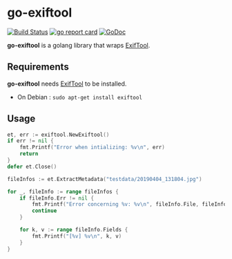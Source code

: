 # go-exiftool

[![Build Status](https://travis-ci.org/barasher/go-exiftool.svg?branch=master)](https://travis-ci.org/barasher/go-exiftool)
[![go report card](https://goreportcard.com/badge/github.com/barasher/go-exiftool "go report card")](https://goreportcard.com/report/github.com/barasher/go-exiftool)
[![GoDoc](https://godoc.org/github.com/barasher/go-exiftool?status.svg)](https://godoc.org/github.com/barasher/go-exiftool)

**go-exiftool** is a golang library that wraps [ExifTool](https://www.sno.phy.queensu.ca/~phil/exiftool/).

## Requirements

**go-exiftool** needs [ExifTool](https://www.sno.phy.queensu.ca/~phil/exiftool/) to be installed.

- On Debian : `sudo apt-get install exiftool`

## Usage

```go
et, err := exiftool.NewExiftool()
if err != nil {
    fmt.Printf("Error when intializing: %v\n", err)
    return
}
defer et.Close()

fileInfos := et.ExtractMetadata("testdata/20190404_131804.jpg")

for _, fileInfo := range fileInfos {
    if fileInfo.Err != nil {
        fmt.Printf("Error concerning %v: %v\n", fileInfo.File, fileInfo.Err)
        continue
    }

    for k, v := range fileInfo.Fields {
        fmt.Printf("[%v] %v\n", k, v)
    }
}
```